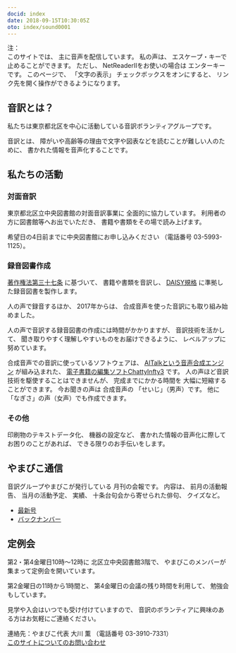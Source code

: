 ```yaml
---
docid: index
date: 2018-09-15T10:30:05Z
oto: index/sound0001
---
```

   
<!--span data-dur="2.05" data-begin="0.000" id="mrii_0001">  </span>
<span data-dur="2.708" data-begin="2.050" id="xmri_0001">音訳グループ やまびこ</span>
<span data-dur="1.641" data-begin="4.758" id="xmri_0002">読み上げ時間：</span>
span data-dur="2.971" data-begin="6.399" id="xmri_0003">約4分50秒</span-->

<span data-dur="1.393" data-begin="9.370" id="xmri_0004">注：</span>  
<span data-dur="1.504" data-begin="10.763" id="xmri_0005">このサイトでは、</span>
<span data-dur="4.297" data-begin="12.267" id="xmri_0006">主に音声を配信しています。</span>
<span data-dur="1.583" data-begin="16.564" id="xmri_0007">私の声は、</span>
<span data-dur="3.667" data-begin="18.147" id="xmri_0008">エスケープ・キーで止めることができます。</span>
<span data-dur="1" data-begin="21.814" id="xmri_0009">ただし、</span>
<span data-dur="4.037" data-begin="22.814" id="xmri_000A">NetReaderIIをお使いの場合は</span>
<span data-dur="2.986" data-begin="26.851" id="xmri_000B">エンターキーです。</span>
<span data-dur="1.397" data-begin="29.837" id="xmri_000C">このページで、</span>
<span data-dur="1.632" data-begin="31.234" id="xmri_000D">「文字の表示」</span>
<span data-dur="2.54" data-begin="32.866" id="xmri_000E">チェックボックスをオンにすると、</span>
<span data-dur="4.856" data-begin="35.406" id="xmri_000F">リンク先を開く操作ができるようになります。</span>

<!--span data-dur="3.087" data-begin="40.262" id="xmri_0010">注終わり。</span-->


## <span data-dur="2.968" data-begin="43.349" id="xmri_0011">音訳とは？</span>

<span data-dur="7.975" data-begin="46.317" id="xmri_0012">私たちは東京都北区を中心に活動している音訳ボランティアグループです。</span>

<span data-dur="1.436" data-begin="54.292" id="xmri_0013">音訳とは、</span>
<span data-dur="6.511" data-begin="55.728" id="xmri_0014">障がいや高齢等の理由で文字や図表などを読むことが難しい人のために、</span>
<span data-dur="5.13" data-begin="62.239" id="xmri_0015">書かれた情報を音声化することです。</span>

## <span data-dur="2.817" data-begin="67.369" id="xmri_0016">私たちの活動</span>


### <span data-dur="2.417" data-begin="70.186" id="xmri_0017">対面音訳</span>

<span data-dur="4.535" data-begin="72.603" id="xmri_0018">東京都北区立中央図書館の対面音訳事業に</span>
<span data-dur="4.013" data-begin="77.138" id="xmri_0019">全面的に協力しています。</span>
<span data-dur="3.628" data-begin="81.151" id="xmri_001A">利用者の方に図書館等へお出でいただき、</span>
<span data-dur="4.558" data-begin="84.779" id="xmri_001B">書籍や書類をその場で読み上げます。</span>

<span data-dur="4.613" data-begin="89.337" id="xmri_001C">希望日の4日前までに中央図書館にお申し込みください</span>
<span data-dur="1.627" data-begin="93.950" id="xmri_001D">（電話番号</span>
<span data-dur="5.176" data-begin="95.577" id="xmri_001E">03-5993-1125）。</span>

### <span data-dur="2.964" data-begin="100.753" id="xmri_001F">録音図書作成</span>

<span data-dur="2.858" data-begin="103.717" id="xmri_0020"><a href="http://elaws.e-gov.go.jp/search/elawsSearch/elaws_search/lsg0500/detail?lawId=345AC0000000048&openerCode=1" data-dur="1.781" data-begin="106.575" id="xmri_0021">著作権法第三十七条</a></span>
<span data-dur="1.602" data-begin="108.356" id="xmri_0022">に基づいて、</span>
<span data-dur="2.829" data-begin="109.958" id="xmri_0023">書籍や書類を音訳し、</span>
<span data-dur="1.612" data-begin="112.787" id="xmri_0024"><a href="http://www.dinf.ne.jp/doc/daisy/" data-dur="1.782" data-begin="114.399" id="xmri_0025">DAISY規格</a></span>
<span data-dur="4.997" data-begin="116.181" id="xmri_0026">に準拠した録音図書を製作します。</span>

<span data-dur="2.564" data-begin="121.178" id="xmri_0027">人の声で録音するほか、</span>
<span data-dur="2.268" data-begin="123.742" id="xmri_0028">2017年からは、</span>
<span data-dur="5.75" data-begin="126.010" id="xmri_0029">合成音声を使った音訳にも取り組み始めました。</span>

<span data-dur="5.761" data-begin="131.760" id="xmri_002A">人の声で音訳する録音図書の作成には時間がかかりますが、</span>
<span data-dur="2.211" data-begin="137.521" id="xmri_002B">音訳技術を活かして、</span>
<span data-dur="4.473" data-begin="139.732" id="xmri_002C">聞き取りやすく理解しやすいものをお届けできるように、</span>
<span data-dur="3.587" data-begin="144.205" id="xmri_002D">レベルアップに努めています。</span>

<span data-dur="4.312" data-begin="147.792" id="xmri_002E">合成音声での音訳に使っているソフトウェアは、</span>
<span data-dur="3.609" data-begin="152.104" id="xmri_002F"><a href="https://www.ai-j.jp/about/" data-dur="1.782" data-begin="155.713" id="xmri_0030">AITalkという音声合成エンジン</a></span>
<span data-dur="1.712" data-begin="157.495" id="xmri_0031">が組み込まれた、</span>
<span data-dur="4.305" data-begin="159.207" id="xmri_0032"><a href="http://www.sciaccess.net/jp/ChattyInfty/" data-dur="1.781" data-begin="163.512" id="xmri_0033">電子書籍の編集ソフトChattyInfty3</a></span>
<span data-dur="1.801" data-begin="165.293" id="xmri_0034">です。</span>
<span data-dur="4.566" data-begin="167.094" id="xmri_0035">人の声ほど音訳技術を駆使することはできませんが、</span>
<span data-dur="2.456" data-begin="171.660" id="xmri_0036">完成までにかかる時間を</span>
<span data-dur="3.675" data-begin="174.116" id="xmri_0037">大幅に短縮することができます。</span>
<span data-dur="1.858" data-begin="177.791" id="xmri_0038">今お聞きの声は</span>
<span data-dur="1.832" data-begin="179.649" id="xmri_0039">合成音声の</span>
<span data-dur="2.161" data-begin="181.481" id="xmri_003A">「せいじ」（男声）です。</span>
<span data-dur="1.059" data-begin="183.642" id="xmri_003B">他に</span>
<span data-dur="4.114" data-begin="184.701" id="xmri_003C">「なぎさ」の声（女声）でも作成できます。</span>

### <span data-dur="2.067" data-begin="188.815" id="xmri_003D">その他</span>

<span data-dur="2.549" data-begin="190.882" id="xmri_003E">印刷物のテキストデータ化、</span>
<span data-dur="1.763" data-begin="193.431" id="xmri_003F">機器の設定など、</span>
<span data-dur="4.612" data-begin="195.194" id="xmri_0040">書かれた情報の音声化に際してお困りのことがあれば、</span>
<span data-dur="4.328" data-begin="199.806" id="xmri_0041">できる限りのお手伝いをします。</span>

## <span data-dur="2.599" data-begin="204.134" id="xmri_0042">やまびこ通信</span>

<span data-dur="3.125" data-begin="206.733" id="xmri_0043">音訳グループやまびこが発行している</span>
<span data-dur="3.41" data-begin="209.858" id="xmri_0044">月刊の会報です。</span>
<span data-dur="1.296" data-begin="213.268" id="xmri_0045">内容は、</span>
<span data-dur="2.322" data-begin="214.564" id="xmri_0046">前月の活動報告、</span>
<span data-dur="2.144" data-begin="216.886" id="xmri_0047">当月の活動予定、</span>
<span data-dur="1.319" data-begin="219.030" id="xmri_0048">実績、</span>
<span data-dur="3.002" data-begin="220.349" id="xmri_0049">十条台句会から寄せられた俳句、</span>
<span data-dur="2.481" data-begin="223.351" id="xmri_004A">クイズなど。</span>

- <span data-dur="1.46" data-begin="225.832" id="xmri_004B"><a href="tusin201809.html" data-dur="2.282" data-begin="227.292" id="xmri_004C">最新号</a></span>
- <span data-dur="1.634" data-begin="229.574" id="xmri_004D"><a href="bn.html" data-dur="2.632" data-begin="231.208" id="xmri_004E">バックナンバー</a></span>

## <span data-dur="2.122" data-begin="233.840" id="xmri_004F">定例会</span>

<span data-dur="4.205" data-begin="235.962" id="xmri_0050">第2・第4金曜日10時～12時に</span>
<span data-dur="3.265" data-begin="240.167" id="xmri_0051">北区立中央図書館3階で、</span>
<span data-dur="5.677" data-begin="243.432" id="xmri_0052">やまびこのメンバーが集まって定例会を開いています。</span>

<span data-dur="3.785" data-begin="249.109" id="xmri_0053">第2金曜日の11時から1時間と、</span>
<span data-dur="3.971" data-begin="252.894" id="xmri_0054">第4金曜日の会議の残り時間を利用して、</span>
<span data-dur="3.51" data-begin="256.865" id="xmri_0055">勉強会もしています。</span>

<span data-dur="3.968" data-begin="260.375" id="xmri_0056">見学や入会はいつでも受け付けていますので、</span>
<span data-dur="6.459" data-begin="264.343" id="xmri_0057">音訳のボランティアに興味のある方はお気軽にご連絡ください。</span>

<span data-dur="4.057" data-begin="270.802" id="xmri_0058">連絡先：やまびこ代表 大川 薫</span>
<span data-dur="1.627" data-begin="274.859" id="xmri_0059">（電話番号</span>
<span data-dur="4.768" data-begin="276.486" id="xmri_005A">03-3910-7331）</span>  
<span data-dur="2.729" data-begin="281.254" id="xmri_005B"><a href="mailto:ymbk2016ml@gmail.com?Subject=やまびこウェブサイトについて" data-dur="2.632" data-begin="283.983" id="xmri_005C">このサイトについてのお問い合わせ</a></span>

<!--span data-dur="4.995" data-begin="286.615" id="xmri_005D">以上でこのページの読み上げは終わりです。</span>

<span data-dur="1.15" data-begin="291.610" id="xmri_005E"></span-->
